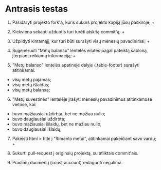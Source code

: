 # Antrasis testas

1. Pasidaryti projekto fork'ą, kuris sukurs projekto kopiją jūsų paskiroje; +

2. Kiekviena sekanti užduotis turi turėti atskitą commit'ą; +

3. Užpildyti kintamąjį, kur turi būti surašyti visų mėnesių pavadinimai; +

4. Sugeneruoti "Metų balanso" lentelės eilutes pagal pateiktą šabloną, įterpiant reikiamą informaciją; +

5. "Metų balanso" lentelės apatinėje dalyje (.table-footer) surašyti atitinkamai:
- visų metų pajamas;  
- visų metų išlaidas; 
- visų metų balansą;

6. "Metų suvestinės" lentelėje įrašyti mėnesių pavadinimus atitinkamose vietose, kai:
- buvo mažiausiai uždirbta, bet ne mažiau nulio;
- buvo daugiausiai uždirbta;
- buvo mažiausiai išlaidų, bet ne mažiau nulio;
- buvo daugiausiai išlaidų;

7. Pakeisti html > title į "Rimanto metai", atitinkamai pakeičiant savo vardu; +

8. Sukurti pull-request į originalų projektą, su atliktais commit'ais.

9. Pradinių duomenų (const account) redaguoti negalima.